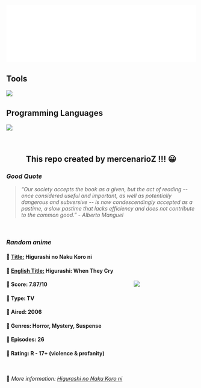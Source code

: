 
<img src="svg/nai.svg" />

<p>
  <h2>Tools</h2>
  <a href="https://skillicons.dev">
    <img src="https://skillicons.dev/icons?i=git,bash,vim,ubuntu,tensorflow,pytorch,docker,raspberrypi" />
  </a>

  <br />

  <h2>Programming Languages</h2>

  <a href="https://skillicons.dev">
    <img src="https://skillicons.dev/icons?i=python,c,cpp" />
  </a>
</p>

<br />

<h2 align="center">This repo created by mercenarioZ !!! 😀</h2>
<h3><i>Good Quote</i></h3>

<blockquote>
<i>
“Our society accepts the book as a given, but the act of reading -- once considered useful and important, as well as potentially dangerous and subversive -- is now condescendingly accepted as a pastime, a slow pastime that lacks efficiency and does not contribute to the common good.” - Alberto Manguel
</i>
</blockquote>

<br />

<h3><i>Random anime</i></h3>

<h4>
  <strong>🥭 <u>Title:</u></strong> Higurashi no Naku Koro ni
</h4>

<h4>🌿 <u>English Title:</u> Higurashi: When They Cry</h4>

<img align="right" width="165" src=https://cdn.myanimelist.net/images/anime/12/19634.jpg />

<h4>🌱 Score: 7.87/10</h4>

<h4>🌲 Type: TV</h4>

<h4>🌴 Aired: 2006</h4>

<h4>🌵 Genres: Horror, Mystery, Suspense</h4>

<h4>🥑 Episodes: 26</h4>

<h4>🍏 Rating: R - 17+ (violence & profanity)</h4>

<br />

🍂 *More information: [Higurashi no Naku Koro ni](https://myanimelist.net/anime/934/Higurashi_no_Naku_Koro_ni)*
    